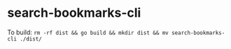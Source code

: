 # search-bookmarks-cli

To build:
`rm -rf dist && go build && mkdir dist && mv search-bookmarks-cli ./dist/`
